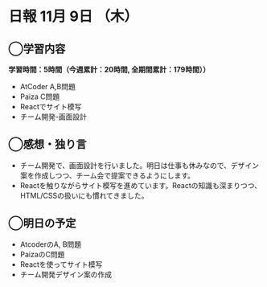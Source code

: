 # 日報  11月 9日 （木）

## ◯学習内容

**学習時間：5時間（今週累計：20時間, 全期間累計：179時間））**
- AtCoder A,B問題
- Paiza C問題
- Reactでサイト模写
- チーム開発-画面設計

## ◯感想・独り言
- チーム開発で、画面設計を行いました。明日は仕事も休みなので、デザイン案を作成しつつ、チーム会で提案できるようにします。
- Reactを触りながらサイト模写を進めています。Reactの知識も深まりつつ、HTML/CSSの扱いにも慣れてきました。

## ◯明日の予定
- AtcoderのA, B問題
- PaizaのC問題
- Reactを使ってサイト模写
- チーム開発デザイン案の作成